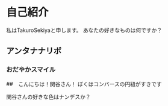 # 自己紹介
私はTakuroSekiyaと申します。
あなたの好きなものは何ですか？
## アンタナナリボ
### おだやかスマイル

##　こんにちは！関谷さん！
ぼくはコンバースの円紐がすきです

関谷さんの好きな色はナンデスか？